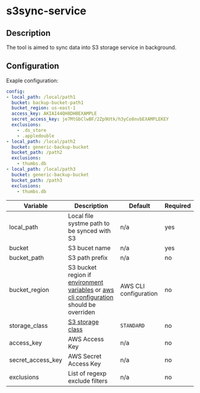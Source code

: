 # s3sync-service

## Description

The tool is aimed to sync data into S3 storage service in background.

## Configuration

Exaple configuration:
```yaml
config:
- local_path: /local/path1
  bucket: backup-bucket-path1
  bucket_region: us-east-1
  access_key: AKIAI44QH8DHBEXAMPLE
  secret_access_key: je7MtGbClwBF/2Zp9Utk/h3yCo8nvbEXAMPLEKEY
  exclusions:
    - .ds_store
    - .appledouble
- local_path: /local/path2
  bucket: generic-backup-bucket
  bucket_path: /path2
  exclusions:
    - thumbs.db
- local_path: /local/path3
  bucket: generic-backup-bucket
  bucket_path: /path3
  exclusions:
    - thumbs.db
```

| Variable | Description | Default | Required |
|----------|-------------|---------|----------|
| local_path | Local file systme path to be synced with S3 | n/a | yes |
| bucket | S3 bucet name | n/a | yes |
| bucket_path | S3 path prefix | n/a | no |
| bucket_region | S3 bucket region if [environment variables](https://docs.aws.amazon.com/cli/latest/userguide/cli-configure-envvars.html) or [aws cli configuration](https://docs.aws.amazon.com/cli/latest/userguide/cli-chap-configure.html#cli-quick-configuration) should be overriden | AWS CLI configuration | no |
| storage_class | [S3 storage class](https://docs.aws.amazon.com/AmazonS3/latest/dev/storage-class-intro.html#sc-compare) | `STANDARD` | no |
| access_key | AWS Access Key | n/a | no |
| secret_access_key | AWS Secret Access Key | n/a | no |
| exclusions | List of regexp exclude filters | n/a | no |
